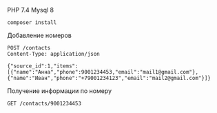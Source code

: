 PHP 7.4
Mysql 8

```code
composer install
```
Добавление номеров

```curl
POST /contacts
Content-Type: application/json

{"source_id":1,"items":[{"name":"Анна","phone":9001234453,"email":"mail1@gmail.com"},{"name":"Иван","phone":"+79001234123","email":"mail2@gmail.com"}]}
```

Получение информации по номеру

```curl
GET /contacts/9001234453
```

